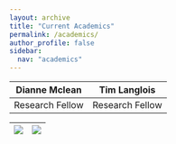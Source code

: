 ```yaml
---
layout: archive
title: "Current Academics"
permalink: /academics/
author_profile: false
sidebar:
  nav: "academics"
---
```

| **Dianne Mclean**  | **Tim Langlois**   |
|:-------------:|:-------------:|
|Research Fellow |Research Fellow |

|![](https://i1.rgstatic.net/ii/profile.image/496775622557696-1495451946012_Q512/Dianne_Mclean.jpg)|![](https://avatars0.githubusercontent.com/u/14978794?s=460&v=4)|
|:-------------:|:-------------:|

